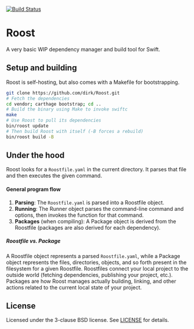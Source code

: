 [![Build Status][travis-image]][travis-url]

# Roost

A very basic WIP dependency manager and build tool for Swift.

## Setup and building

Roost is self-hosting, but also comes with a Makefile for bootstrapping.

```bash
git clone https://github.com/dirk/Roost.git
# Fetch the dependencies
cd vendor; carthage bootstrap; cd ..
# Build the binary using Make to invoke swiftc
make
# Use Roost to pull its dependencies
bin/roost update
# Then build Roost with itself (-B forces a rebuild)
bin/roost build -B
```

## Under the hood

Roost looks for a `Roostfile.yaml` in the current directory. It parses that file and then executes the given command.

#### General program flow

1. **Parsing**: The `Roostfile.yaml` is parsed into a Roostfile object.
2. **Running**: The Runner object parses the command-line command and options, then invokes the function for that command.
3. **Packages** (when compiling): A Package object is derived from the Roostfile (packages are also derived for each dependency).


##### Roostfile vs. Package

A Roostfile object represents a parsed `Roostfile.yaml`, while a Package object represents the files, directories, objects, and so forth present in the filesystem for a given Roostfile. Roostfiles connect your local project to the outside world (fetching dependencies, publishing your project, etc.). Packages are how Roost manages actually building, linking, and other actions related to the current local state of your project.

## License

Licensed under the 3-clause BSD license. See [LICENSE](LICENSE) for details.

[travis-image]: https://img.shields.io/travis/dirk/Roost/master.svg?style=flat-square
[travis-url]: https://travis-ci.org/dirk/Roost
